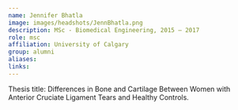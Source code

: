 ```yaml
---
name: Jennifer Bhatla
image: images/headshots/JennBhatla.png
description: MSc - Biomedical Engineering, 2015 – 2017
role: msc
affiliation: University of Calgary
group: alumni
aliases: 
links:
---
```


Thesis title: Differences in Bone and Cartilage Between Women with Anterior Cruciate Ligament Tears and Healthy Controls.